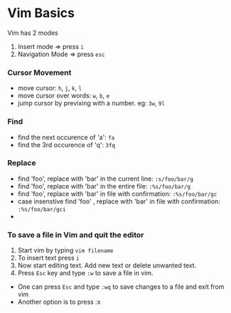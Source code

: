 # Vim Basics
 
Vim has 2 modes

1. Insert mode => press `i`
1. Navigation Mode => press `esc`

### Cursor Movement

- move cursor:   `h`, `j`, `k`, `l`
- move cursor over words:  `w`, `b`, `e`
- jump cursor by previxing with a number.  eg: `3w`, `9l`

### Find
- find the next occurence of 'a': `fa` 
- find the 3rd occurence of 'q':  `3fq` 

### Replace

- find 'foo', replace with 'bar' in the current line:  `:s/foo/bar/g`
- find 'foo', replace with 'bar' in the entire file:  `:%s/foo/bar/g`
- find 'foo', replace with 'bar' in file with confirmation: `:%s/foo/bar/gc`
-  case insenstive find 'foo' , replace with 'bar' in file with confirmation: `:%s/foo/bar/gci`
- 

### To save a file in Vim and quit the editor

1. Start vim by typing `vim filename`
1. To insert text press `i`
1. Now start editing text. Add new text or delete unwanted text.
1. Press `Esc` key and type `:w` to save a file in vim.

- One can press `Esc` and type `:wq` to save changes to a file and exit from vim
- Another option is to press :x